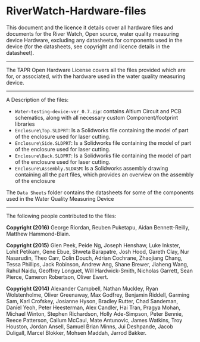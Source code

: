 # RiverWatch-Hardware-files

This document and the licence it details cover all hardware files and documents for the River Watch, Open source, water quality measuring device Hardware, excluding any datasheets for components used in the device (for the datasheets, see copyright and licence details in the datasheet).
____
The TAPR Open Hardware License covers all the files provided which are for, or associated, with the hardware used in the water quality measuring device.
____
A Description of the files: 
* `Water-testing-device-ver_0.7.zip`: contains Altium Circuit and PCB schematics, along with all necessary custom Component/footprint libraries
* `Enclosure\Top.SLDPRT`: Is a Solidworks file containing the model of part of the enclosure used for laser cutting.
* `Enclosure\Side.SLDPRT`: Is a Solidworks file containing the model of part of the enclosure used for laser cutting.
* `Enclosure\Back.SLDPRT`: Is a Solidworks file containing the model of part of the enclosure used for laser cutting.
* `Enclosure\Assembly.SLDASM`: Is a Solidworks assembly drawing containing all the part files, which provides an overview on the assembly of the enclosure

The `Data Sheets` folder contains the datasheets for some of the components used in the Water Quality Measuring Device
____
The following people contributed to the files:

**Copyright (2016)** George Riordan, Reuben Puketapu, Aidan Bennett-Reilly, Matthew Hammond-Blain.

**Copyright (2015)** Glen Peek, Peide Ng, Joseph Henshaw, Luke Inkster, Lohit Petikam, Gene Ebue, Shweta Barapatre, Josh Hood, Gareth Clay, Nur Nasarudin, Theo Carr, Colin Douch, Adrian Cochrane, Zhaojiang Chang, Tessa Phillips, Jack Robinson, Andrew Ang, Shane Brewer, Jiaheng Wang, Rahul Naidu, Geoffrey Longuet, Will Hardwick-Smith, Nicholas Garrett, Sean Pierce, Cameron Robertson, Oliver Ewert.

**Copyright (2014)** Alexander Campbell, Nathan Muckley, Ryan Wolstenholme, Oliver Greenaway, Max Godfrey, Benjamin Riddell, Garming Sam, Karl Crofskey, Josianne Hyson, Bradley Rutter, Chad Sandeman, Daniel Yeoh, Peter Heesterman, Alex Candler, Hai Tran, Pragya Mohan, Michael Winton, Stephen Richardson, Holly Ade-Simpson, Peter Bennie, Reece Patterson, Callum McCaul, Mate Antunovic, James Watkins, Troy Houston, Jordan Ansell, Samuel Brian Minns, Jui Deshpande, Jacob Duligall, Marcel Blokker, Mohsen Maddah, Jarrod Bakker.

